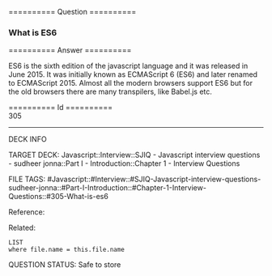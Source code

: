 ========== Question ==========  

### What is ES6  

========== Answer ==========  

ES6 is the sixth edition of the javascript language and it was released in
June 2015. It was initially known as ECMAScript 6 (ES6) and later renamed to
ECMAScript 2015. Almost all the modern browsers support ES6 but for the old
browsers there are many transpilers, like Babel.js etc.

========== Id ==========  
305

---

DECK INFO

TARGET DECK: Javascript::Interview::SJIQ - Javascript interview questions - sudheer jonna::Part I - Introduction::Chapter 1 - Interview Questions

FILE TAGS: #Javascript::#Interview::#SJIQ-Javascript-interview-questions-sudheer-jonna::#Part-I-Introduction::#Chapter-1-Interview-Questions::#305-What-is-es6

Reference:

Related:

```dataview
LIST
where file.name = this.file.name
```

QUESTION STATUS: Safe to store
